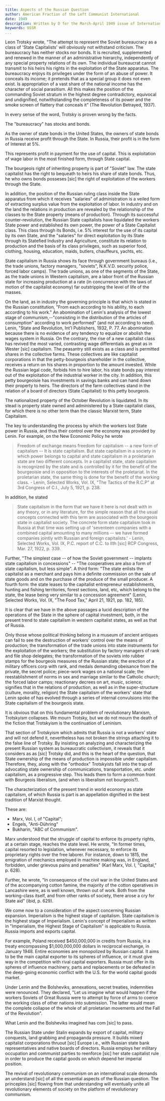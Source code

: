 ```yaml
---
title: Aspects of the Russian Question
author: American Fraction of the Left Communist International
date: 1949
description: Written by D for the March-April 1949 issue of International Bulletin, the publication of the American Fraction of the Left Communist International. Punctuation errors in the text below were present in the original.
keywords: USSR
...
```


Leon Trotsky wrote, "The attempt to represent the Soviet bureaucracy as
a class of 'State Capitalists' will obviously not withstand criticism.
The bureaucracy has neither stocks nor bonds. It is recruited,
supplemented and renewed in the manner of an administrative hierarchy,
independently of any special property relations of its own. The
individual bureaucrat cannot transmit to his heirs his rights in the
exploitation of the State apparatus. The bureaucracy enjoys its
privileges under the form of an abuse of power. It conceals its income;
it pretends that as a special group it does not even exist. Is
appropriation of a vast share of the national income has the character
of social parasitism. All this makes the position of the commanding
Soviet stratum in the highest degree contradictory, equivocal and
undignified, notwithstanding the completeness of its power and the smoke
screen of flattery that conceals it" (The Revolution Betrayed, 1937).

In every sense of the word, Trotsky is proven wrong by the facts.

The "bureaucracy" has stocks and bonds.

As the owner of state bonds in the United States, the owners of state
bonds in Russia receive profit through the State. In Russia, their
profit is in the form of Interest at 5%.

This represents profit in payment for the use of capital. This is
exploitation of wage labor in the most finished form, through State
capital.

The bourgeois right of inheriting property is part of "Soviet" law. The
state capitalist has the right to bequeath to heirs his share of state
bonds. Thus, he who owns bonds posseses [sic] the right of exploitation
of the workers through the State.

In addition, the position of the Russian ruling class inside the State
apparatus from which it receives "salaries" of administration is a
veiled form of extracting surplus value from the exploitation of labor.
In industry and on the land the relations in production are revealed by
the relationship of the classes to the State property (means of
production). Through its successful counter-revolution, the Russian
State capitalists have liquidated the workers State power and
established its own power, the power of a State Capitalist class. This
class through its Bonds, i.e. 5% interest for the use of its capital by
its own State, and the "salaries" for direct exploitation by its State
through its Statefied Industry and Agriculture, constitute its relation
to production and the basis of its class privileges, such as superior
food, clothing, housing, education, maids, butlers, chauffeurs, yachts,
etc.

State capitalism in Russia shows its face through government bureaus
(i.e., the trade unions, factory managers, "soviets", N.K.V.D. security
police, forced labor camps). The trade unions, as one of the segments of
the State, as the trade unions in Western capitalism, are a labor front
of the Russian state for increasing production at a rate (in concurrence
with the laws of motion of the capitalist economy) far outstripping the
level of life of the masses.

On the land, as in industry the governing principle is that which is
stated in the Russian constitution, "From each according to his ability,
to each according to his work." An abomination of Lenin's analysis of
the lowest stage of communism,--"consisting in the distribution of the
articles of consumption" according to work performed" (and not according
to need). Lenin, "State and Revolution, Int'l Publishers, 1932, P. 77.
An abomination because there is no evidence of any tendency to equalize
or abolish the wages system in Russia. On the contrary, the rise of a
new capitalist class has revived the most varied, contrasting wage
differentials as great as in Wester [sic] capitalism. The peasantry
still exists as a class and is permitted shares in the collective farms.
These collectives are like capitalist corporations in that the
petty-bourgeois shareholder in the collective, receives a return on his
shares in proportion to the amount invested. While the Russian legal
code, forbids him to hire labor, his state bonds pay interest out of the
exploitation of the industrial worker in the city. In addition, this
petty bourgeoisie has investments in savings banks and can hand down
their property to heirs. The directors of the farm collectives stand in
the relation of a board of directors (State Capitalist) to this petty
bourgeois.

The nationalized property of the October Revolution is liquidated. In
its stead is property state owned and administered by a State capitalist
class, for which there is no other term than the classic Marxist term,
State Capitalism.

The key to understanding the process by which the workers lost State
power in Russia, and thus their control over the economy was provided by
Lenin. For example, on the New Economic Policy he wrote

>Freedom of exchange means freedom for capitalism -- a new form of
>capitalism -- It is state capitalism. But state capitalism in a society
>in which power belongs to capital and state capitalism in a proletarian
>state are two different concepts. In a capitalist state, state
>capitalism is recognized by the state and is controlled by it for the
>benefit of the bourgeoisie and in opposition to the interests of the
>proletariat. In the proletarian state, the same thing is done for the
>benefit of the working class. - Lenin, Selected Works, Vol. IX, "The
>Tactics of the R.C.P" at 3rd Congress of C.I., July 5, 1921, p. 238.

In addition, he stated

>State capitalism in the form that we have it here is not dealt with in
>any theory, or in any literature, for the simple reason that all the
>usual concepts connected with this term are associated with the
>bourgeois state in capitalist society. The concrete form state
>capitalism took in Russia at that time was setting up of 'seventeen
>companies with a combined capital amounting to many millions -- we have
>formed companies jointly with Russian and foreign capitalists.' -
>Lenin, Selected Works, Vol. IX, P.C. report of C.C. to IIth [sic] RCP
>Congress, Mar. 27, 1922, p. 339.

Further, "The simplest case -- of how the Soviet government -- implants
state capitalism in concessions" -- "The cooperatives are also a form of
state capitalism, but less simple". A third form: "The state enlists the
capitalist as a merchant and pays him a definite commission on the sale
of state goods and on the purchase of the produce of the small producer.
A fourth form: the state leases to the capitalist entrepreneur
establishments, hunting and fishing territories, forest sections, land,
etc, which belong to the state, the lease being very similar to a
concession agreement" (Lenin, Selected Works, Vol. IX, "The Food Tax,"
April 21, 1921, pp. 182, 185).

It is clear that we have in the above passages a lucid description of
the operations of the State in the sphere of capital investment, both,
in the present trend to state capitalism in western capitalist states,
as well as that of Russia.

Only those whose political thinking belong in a museum of ancient
antiques can fail to see the destruction of workers' control over the
means of production; the transformation of the trade unions into state
instruments for the exploitation of the workers; the substitution by
factory managers of rank and file shop delegates; the transformation of
the soviets into rubber stamps for the bourgeois measures of the Russian
state; the erection of a military officers corp with rank, and medals
demanding obeisance from the private, the secret police; piece-work
wages on a national scale; the reestablishment of norms in sex and
marriage similar to the Catholic church; the forced labor camps;
reactionary decrees on art, music, science; signifies that in the
relations of production, as well as in the super-structure (culture,
morality, religion) the State capitalism of the workers' state that
Lenin spoke of has evolved through a series of internal convulsions into
the State capitalism of the bourgeois state.

It is obvious that on this fundamental problem of revolutionary Marxism,
Trotskyism collapses. We mourn Trotsky, but we do not mourn the death of
the fiction that Trotskyism is the continuation of Leninism.

That section of Trotskyism which admits that Russia is not a workers'
state and will not defend it, nevertheless has not broken the strings
attaching it to the false line of Trotsky. By insisting on analyzing and
characterizing the present Russian system as bureaucratic collectivism,
it reveals that it considers as as [sic] Trotsky did, and this is the
heart of the question, that State ownership of the means of production
is impossible under capitalism. Therefore, they, along with the
"orthodox" Trotskyists fall into the trap of advocating state ownership
of communications, transportation, etc. under capitalism, as a
progressive step. This leads them to form a common front with Bourgeois
liberalism, (and when is liberalism not bourgeois?).

The characterization of the present trend in world economy as state
capitalism, of which Russia is part is an appellation dignified in the
best tradition of Marxist thought.

These are:

* Marx, Vol. I, of "Capital";
* Engels, "Anti-Dühring"
* Bukharin, "ABC of Communism".

Marx understood that the struggle of capital to enforce its property
rights, at a certain stage, reaches the state level. He wrote, "In
former times, capital resorted to legislation, whenever necessary, to
enforce its proprietary rights over the free laborer. For instance, down
to 1815, the emigration of mechanics employed in machine making was, in
England, forbidden, under grievous pains and penalties" (Karl Marx, Vol.
I, "Capital," p. 628).

Further, he wrote, "In consequence of the civil war in the United States
and of the accompanying cotton famine, the majority of the cotton
operatives in Lancashire were, as is well known, thrown out of work.
Both from the working-class itself, and from other ranks of society,
there arose a cry for State aid" (ibid, p. 629).

We come now to a consideration of the aspect concerning Russian
expansion. Imperialism is the highest stage of capitalism. State
capitalism is the highest stage of Imperialism. Lenin's concept of
Imperialism as written in "Imperialism, the Highest Stage of Capitalism"
is applicable to Russia. Russia imports and exports capital.

For example, Poland received $450,000,000 in credits from Russia, in a
treaty encompassing $1,000,000,000 dollars in reciprocal exchange, in
January 1948. Entire economies are monopolized by Russian capital. It
aims to be the main capital exporter to its spheres of influence, or it
must give way in the competition with rival capital exporters. Russia
must offer in its spheres of influence machinery, parts and replacements
or be defeated in the deep-going economic conflict with the U.S. for the
world capital goods market.

Under Lenin and the Bolsheviks, annexations, secret treaties,
indemnities were renounced. They declared, "Let us imagine what would
happen if the workers Soviets of Great Russia were to attempt by force
of arms to coerce the working class of other nations into submission.
The latter would mean the complete collapse of the whole of all
proletarian movements and the Fall of the Revolution".

What Lenin and the Bolsheviks imagined has com [sic] to pass.

The Russian State under Stalin expands by export of capital, military
conquests, land grabbing and propaganda pressure. It builds mixed
capitalist corporations thruout [sic] Europe i.e., with Russian state
bank representatives and native boards of directors. Russia employs her
military occupation and communist parties to reenforce [sic] her state
capitalist rule in order to produce the capital goods on which depend
her imperial position.

The revival of revolutionary communism on an international scale demands
an understand [sic] of all the essential aspects of the Russian
question. The princeples [sic] flowing from that understanding will
eventually unite all revolutionary elements of society on the platform
of revolutionary communism.
